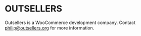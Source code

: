 # OUTSELLERS

Outsellers is a WooCommerce development company. Contact philip@outsellers.org for more information.